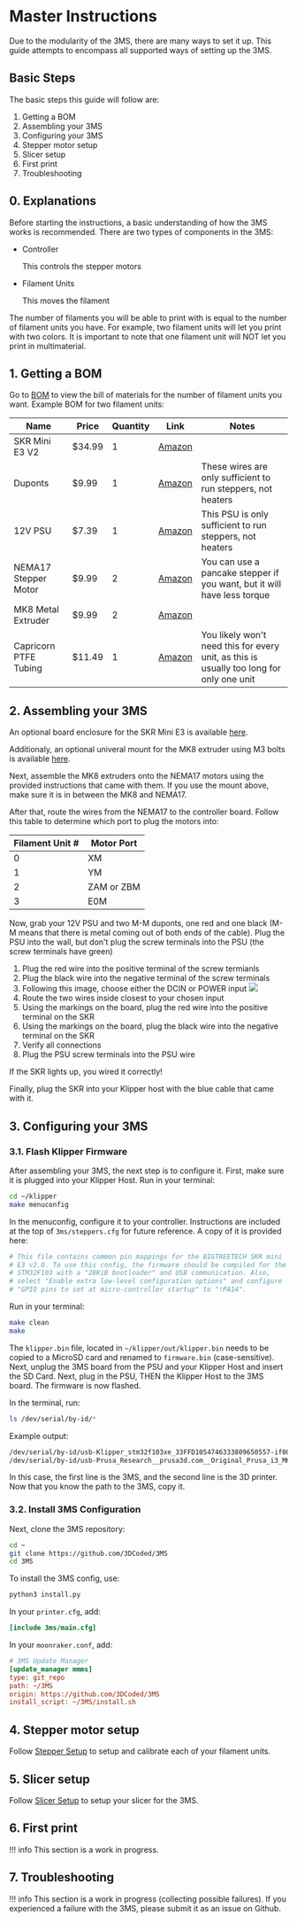 <link rel="stylesheet" href="../assets/css/badges.css">

# Master Instructions

Due to the modularity of the 3MS, there are many ways to set it up. This guide attempts to encompass all supported ways of setting up the 3MS.

## Basic Steps

The basic steps this guide will follow are:

1. Getting a BOM
2. Assembling your 3MS
3. Configuring your 3MS
4. Stepper motor setup
5. Slicer setup
6. First print
7. Troubleshooting

## 0. Explanations

Before starting the instructions, a basic understanding of how the 3MS works is recommended. There are two types of components in the 3MS:

- Controller

    This controls the stepper motors

- Filament Units

    This moves the filament

The number of filaments you will be able to print with is equal to the number of filament units you have. For example, two filament units will let you print with two colors. It is important to note that one filament unit will NOT let you print in multimaterial.

## 1. Getting a BOM

Go to [BOM](bom.md) to view the bill of materials for the number of filament units you want. Example BOM for two filament units:

| Name | Price | Quantity | Link | Notes |
| - | - | - | - | - |
| SKR Mini E3 V2 | $34.99 | 1 | [Amazon](https://a.co/d/0hgHU9JX) | |
Duponts | $9.99 | 1 | [Amazon](https://a.co/d/6QwGxhH) | These wires are only sufficient to run steppers, not heaters |
| 12V PSU | $7.39 | 1 | [Amazon](https://a.co/d/gLC1eli) | This PSU is only sufficient to run steppers, not heaters |
| NEMA17 Stepper Motor | $9.99 | 2 | [Amazon](https://a.co/d/06Lsa1qI) | You can use a pancake stepper if you want, but it will have less torque
| MK8 Metal Extruder | $9.99 | 2 | [Amazon](https://a.co/d/0gJ1ghKj) | |
| Capricorn PTFE Tubing | $11.49 | 1 | [Amazon](https://a.co/d/0dLLBGzJ) | You likely won't need this for every unit, as this is usually too long for only one unit |

## 2. Assembling your 3MS

An optional board enclosure for the SKR Mini E3 is available [here](https://www.printables.com/model/459809-bigtreetech-skr-mini-e3-v3-enclosure).

Additionaly, an optional univeral mount for the MK8 extruder using M3 bolts is available [here](assets/stls/mk8m3.stl).

Next, assemble the MK8 extruders onto the NEMA17 motors using the provided instructions that came with them. If you use the mount above, make sure it is in between the MK8 and NEMA17. 

After that, route the wires from the NEMA17 to the controller board. Follow this table to determine which port to plug the motors into:

| Filament Unit # | Motor Port |
| - | - |
| 0 | XM |
| 1 | YM |
| 2 | ZAM or ZBM |
| 3 | E0M |

Now, grab your 12V PSU and two M-M duponts, one red and one black (M-M means that there is metal coming out of both ends of the cable). Plug the PSU into the wall, but don't plug the screw terminals into the PSU (the screw terminals have green)

1. Plug the red wire into the positive terminal of the screw termianls
2. Plug the black wire into the negative terminal of the screw terminals
3. Following this image, choose either the DCIN or POWER input
![](skrminie3v2pins.jpg)
4. Route the two wires inside closest to your chosen input
5. Using the markings on the board, plug the red wire into the positive terminal on the SKR
6. Using the markings on the board, plug the black wire into the negative terminal on the SKR
7. Verify all connections
8. Plug the PSU screw terminals into the PSU wire

If the SKR lights up, you wired it correctly!

Finally, plug the SKR into your Klipper host with the blue cable that came with it.

## 3. Configuring your 3MS

### 3.1. Flash Klipper Firmware

After assembling your 3MS, the next step is to configure it. First, make sure it is plugged into your Klipper Host. Run in your terminal:

```sh
cd ~/klipper
make menuconfig
```

In the menuconfig, configure it to your controller. Instructions are included at the top of `3ms/steppers.cfg` for future reference. A copy of it is provided here:
```cfg
# This file contains common pin mappings for the BIGTREETECH SKR mini
# E3 v2.0. To use this config, the firmware should be compiled for the
# STM32F103 with a "28KiB bootloader" and USB communication. Also,
# select "Enable extra low-level configuration options" and configure
# "GPIO pins to set at micro-controller startup" to "!PA14".
```

Run in your terminal:

```sh
make clean
make
```

The `klipper.bin` file, located in `~/klipper/out/klipper.bin` needs to be copied to a MicroSD card and renamed to `firmware.bin` (case-sensitive). Next, unplug the 3MS board from the PSU and your Klipper Host and insert the SD Card. Next, plug in the PSU, THEN the Klipper Host to the 3MS board. The firmware is now flashed.

In the terminal, run:

``` sh
ls /dev/serial/by-id/*
```

Example output:

``` sh
/dev/serial/by-id/usb-Klipper_stm32f103xe_33FFD1054746333809650557-if00
/dev/serial/by-id/usb-Prusa_Research__prusa3d.com__Original_Prusa_i3_MK3_xxx-if00
```

In this case, the first line is the 3MS, and the second line is the 3D printer. Now that you know the path to the 3MS, copy it.

### 3.2. Install 3MS Configuration

Next, clone the 3MS repository:

```sh
cd ~
git clone https://github.com/3DCoded/3MS
cd 3MS
```

To install the 3MS config, use:

```sh
python3 install.py
```

In your `printer.cfg`, add:

```cfg title="printer.cfg"
[include 3ms/main.cfg]
```

In your `moonraker.conf`, add:
```cfg title="moonraker.conf"
# 3MS Update Manager
[update_manager mmms]
type: git_repo
path: ~/3MS
origin: https://github.com/3DCoded/3MS
install_script: ~/3MS/install.sh
```

## 4. Stepper motor setup

Follow [Stepper Setup](steppers.md) to setup and calibrate each of your filament units.

## 5. Slicer setup

Follow [Slicer Setup](slicer.md) to setup your slicer for the 3MS.

## 6. First print

!!! info
    This section is a work in progress.

## 7. Troubleshooting

!!! info
    This section is a work in progress (collecting possible failures). If you experienced a failure with the 3MS, please submit it as an issue on Github.